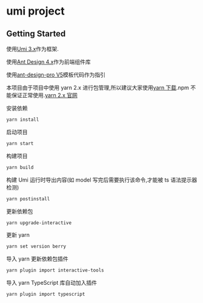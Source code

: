# umi project

## Getting Started

使用[Umi 3.x](https://umijs.org/zh-CN/docs)作为框架.

使用[Ant Design 4.x](https://ant.design/index-cn)作为前端组件库

使用[ant-design-pro V5](https://github.com/ant-design/ant-design-pro)模板代码作为指引

本项目由于项目中使用 yarn 2.x 进行包管理,所以建议大家使用[yarn 下载](https://classic.yarnpkg.com/latest.msi).npm 不能保证正常使用.[yarn 2.x 官网](https://yarnpkg.com/)

安装依赖

```bash
yarn install
```

启动项目

```bash
yarn start
```

构建项目

```bash
yarn build
```

构建 Umi 运行时导出内容(如 model 写完后需要执行该命令,才能被 ts 语法提示器检测)

```bash
yarn postinstall
```

更新依赖包

```bash
yarn upgrade-interactive
```

更新 yarn

```bash
yarn set version berry
```

导入 yarn 更新依赖包插件

```bash
yarn plugin import interactive-tools
```

导入 yarn TypeScript 库自动加入插件

```bash
yarn plugin import typescript
```
